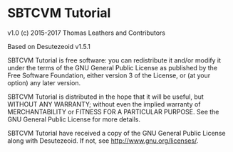 #   SBTCVM Tutorial
v1.0
(c) 2015-2017 Thomas Leathers and Contributors       

Based on Desutezeoid v1.5.1

SBTCVM Tutorial is free software: you can redistribute it and/or modify
it under the terms of the GNU General Public License as published by
the Free Software Foundation, either version 3 of the License, or
(at your option) any later version.
      
SBTCVM Tutorial is distributed in the hope that it will be useful,
but WITHOUT ANY WARRANTY; without even the implied warranty of
MERCHANTABILITY or FITNESS FOR A PARTICULAR PURPOSE.  See the
GNU General Public License for more details.
       
SBTCVM Tutorial have received a copy of the GNU General Public License
along with Desutezeoid.  If not, see <http://www.gnu.org/licenses/>.
